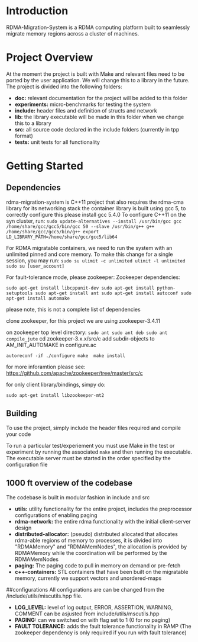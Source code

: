 # Introduction
RDMA-Migration-System is a RDMA computing platform built to seamlessly migrate memory regions across a cluster of machines.

# Project Overview
At the moment the project is built with Make and relevant files need to be ported by the user application. 
We will change this to a library in the future.
The project is divided into the following folders:
* **doc:** relevant documentation for the project will be added to this folder
* **experiments:** micro-benchmarks for testing the system 
* **include:** header files and definition of structs and network
* **lib:** the library executable will be made in this folder when we change this to a library
* **src:** all source code declared in the include folders (currently in tpp format)
* **tests:** unit tests for all functionality

# Getting Started
## Dependencies
rdma-migration-system is C++11 project that also requires the rdma-cma library for its networking stack
the container library is built using gcc 5, to correctly configure this please install gcc 5.4.0
To configure C++11 on the syn cluster, run:
``
	sudo update-alternatives --install /usr/bin/gcc gcc /home/share/gcc/gcc5/bin/gcc 50 --slave /usr/bin/g++ g++ /home/share/gcc/gcc5/bin/g++
	export LD_LIBRARY_PATH=/home/share/gcc/gcc5/lib64
``

For RDMA migratable containers, we need to run the system with an unlimited pinned and core memory.
To make this change for a single session, you may run:
``
	sudo su
	ulimit -c unlimited
	ulimit -l unlimited
	sudo su [user_account]
``

For fault-tolerance mode, please zookeeper:
Zookeeper dependencies:

``
	sudo apt-get install libcppunit-dev
	sudo apt-get install python-setuptools
	sudo apt-get install ant
	sudo apt-get install autoconf
	sudo apt-get install automake
``

please note, this is not a complete list of dependencies

clone zookeeper, for this project we are using zookeeper-3.4.11

on zookeeper top level directory:
``
	sudo ant
	sudo ant deb
	sudo ant compile_jute
``
cd zookeeper-3.x.x/src/c
add subdir-objects to AM_INIT_AUTOMAKE in configure.ac

``
	autoreconf -if
	./configure
	make 
	make install
``

for more inforamtion please see: https://github.com/apache/zookeeper/tree/master/src/c

for only client library/bindings, simpy do:

``
	sudo apt-get install libzookeeper-mt2
``



## Building
To use the project, simply include the header files required and compile your code

To run a particular test/experiement you must use Make in the  test or experiment by 
running the associated `make` and then running the executable.
The executable server must be started in the order specified by the configuration file

## 1000 ft overview of the codebase
The codebase is built in modular fashion in include and src
* **utils:** utility functionality for the entire project, includes the preprocessor configurations of enabling paging
* **rdma-network:** the entire rdma functionality with the initial client-server design 
* **distributed-allocator:** (pseudo) distributed allocated that allocates rdma-able regions of memory to processes, it is divided into "RDMAMemory" and "RDMAMemNodes", the allocation is provided by RDMAMemory while the coordination will be performed by the RDMAMemNodes
* **paging:** The paging code to pull in memory on demand or pre-fetch
* **c++-containers:** STL containers that have been built on the migratable memory, currently we support vectors and unordered-maps

##configurations
All configurations are can be changed from the /include/utils/miscutils.hpp file.
* **LOG_LEVEL:** level of log output, ERROR, ASSERTION, WARNING, COMMENT can be asjusted from include/utils/mscutils.hpp
* **PAGING:** can we switched on with flag set to 1 (0 for no paging)
* **FAULT TOLERANCE:** adds the fault tolerance functionality in RAMP (The zookeeper dependency is only required if you run with fault tolerance)
